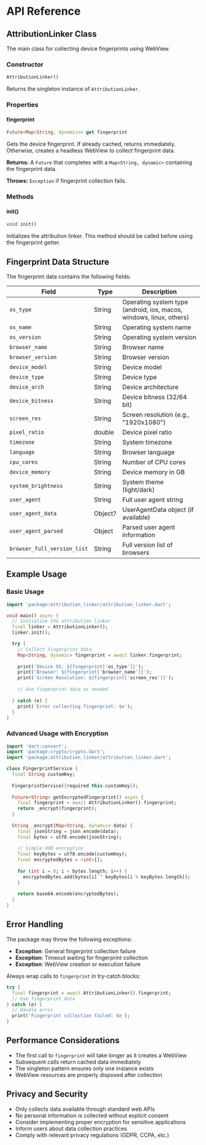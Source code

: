 # API Reference

## AttributionLinker Class

The main class for collecting device fingerprints using WebView.

### Constructor

```dart
AttributionLinker()
```

Returns the singleton instance of `AttributionLinker`.

### Properties

#### fingerprint

```dart
Future<Map<String, dynamic>> get fingerprint
```

Gets the device fingerprint. If already cached, returns immediately. Otherwise, creates a headless WebView to collect fingerprint data.

**Returns:** A `Future` that completes with a `Map<String, dynamic>` containing the fingerprint data.

**Throws:** `Exception` if fingerprint collection fails.

### Methods

#### init()

```dart
void init()
```

Initializes the attribution linker. This method should be called before using the fingerprint getter.

## Fingerprint Data Structure

The fingerprint data contains the following fields:

| Field | Type | Description |
|-------|------|-------------|
| `os_type` | String | Operating system type (android, ios, macos, windows, linux, others) |
| `os_name` | String | Operating system name |
| `os_version` | String | Operating system version |
| `browser_name` | String | Browser name |
| `browser_version` | String | Browser version |
| `device_model` | String | Device model |
| `device_type` | String | Device type |
| `device_arch` | String | Device architecture |
| `device_bitness` | String | Device bitness (32/64 bit) |
| `screen_res` | String | Screen resolution (e.g., "1920x1080") |
| `pixel_ratio` | double | Device pixel ratio |
| `timezone` | String | System timezone |
| `language` | String | Browser language |
| `cpu_cores` | String | Number of CPU cores |
| `device_memory` | String | Device memory in GB |
| `system_brightness` | String | System theme (light/dark) |
| `user_agent` | String | Full user agent string |
| `user_agent_data` | Object? | UserAgentData object (if available) |
| `user_agent_parsed` | Object | Parsed user agent information |
| `browser_full_version_list` | String | Full version list of browsers |

## Example Usage

### Basic Usage

```dart
import 'package:attribution_linker/attribution_linker.dart';

void main() async {
  // Initialize the attribution linker
  final linker = AttributionLinker();
  linker.init();

  try {
    // Collect fingerprint data
    Map<String, dynamic> fingerprint = await linker.fingerprint;
    
    print('Device OS: ${fingerprint['os_type']}');
    print('Browser: ${fingerprint['browser_name']}');
    print('Screen Resolution: ${fingerprint['screen_res']}');
    
    // Use fingerprint data as needed
    
  } catch (e) {
    print('Error collecting fingerprint: $e');
  }
}
```

### Advanced Usage with Encryption

```dart
import 'dart:convert';
import 'package:crypto/crypto.dart';
import 'package:attribution_linker/attribution_linker.dart';

class FingerprintService {
  final String customKey;
  
  FingerprintService({required this.customKey});
  
  Future<String> getEncryptedFingerprint() async {
    final fingerprint = await AttributionLinker().fingerprint;
    return _encrypt(fingerprint);
  }
  
  String _encrypt(Map<String, dynamic> data) {
    final jsonString = json.encode(data);
    final bytes = utf8.encode(jsonString);
    
    // Simple XOR encryption
    final keyBytes = utf8.encode(customKey);
    final encryptedBytes = <int>[];
    
    for (int i = 0; i < bytes.length; i++) {
      encryptedBytes.add(bytes[i] ^ keyBytes[i % keyBytes.length]);
    }
    
    return base64.encode(encryptedBytes);
  }
}
```

## Error Handling

The package may throw the following exceptions:

- **Exception**: General fingerprint collection failure
- **Exception**: Timeout waiting for fingerprint collection
- **Exception**: WebView creation or execution failure

Always wrap calls to `fingerprint` in try-catch blocks:

```dart
try {
  final fingerprint = await AttributionLinker().fingerprint;
  // Use fingerprint data
} catch (e) {
  // Handle error
  print('Fingerprint collection failed: $e');
}
```

## Performance Considerations

- The first call to `fingerprint` will take longer as it creates a WebView
- Subsequent calls return cached data immediately
- The singleton pattern ensures only one instance exists
- WebView resources are properly disposed after collection

## Privacy and Security

- Only collects data available through standard web APIs
- No personal information is collected without explicit consent
- Consider implementing proper encryption for sensitive applications
- Inform users about data collection practices
- Comply with relevant privacy regulations (GDPR, CCPA, etc.)
